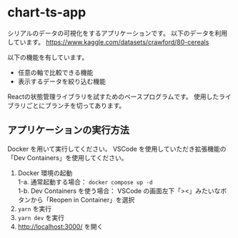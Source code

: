 # chart-ts-app

シリアルのデータの可視化をするアプリケーションです。
以下のデータを利用しています。
https://www.kaggle.com/datasets/crawford/80-cereals

以下の機能を有しています。
* 任意の軸で比較できる機能
* 表示するデータを絞り込む機能

Reactの状態管理ライブラリを試すためのベースプログラムです。
使用したライブラリごとにブランチを切ってあります。

## アプリケーションの実行方法

Docker を用いて実行してください。
VSCode を使用していただき拡張機能の「Dev Containers」を使用してください。

1. Docker 環境の起動 <br>
   1-a. 通常起動する場合： `docker compose up -d` <br>
   1-b. Dev Containers を使う場合： VSCode の画面左下「><」みたいなボタンから「Reopen in Container」を選択 <br>
1. `yarn` を実行
1. `yarn dev` を実行
1. <http://localhost:3000/> を開く
